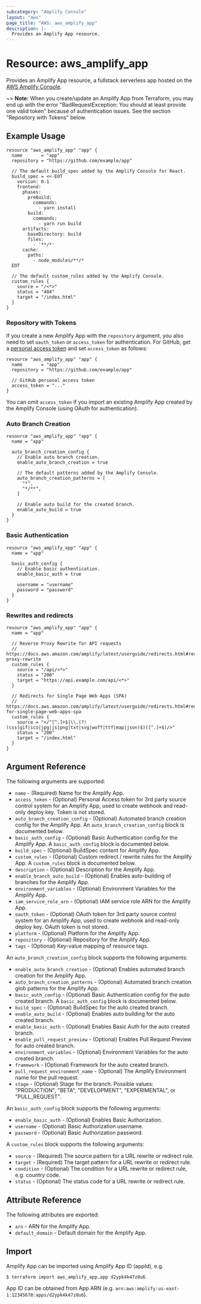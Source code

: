 ```yaml
---
subcategory: "Amplify Console"
layout: "aws"
page_title: "AWS: aws_amplify_app"
description: |-
  Provides an Amplify App resource.
---
```


# Resource: aws_amplify_app

Provides an Amplify App resource, a fullstack serverless app hosted on the [AWS Amplify Console](https://docs.aws.amazon.com/amplify/latest/userguide/welcome.html).

~> **Note:** When you create/update an Amplify App from Terraform, you may end up with the error "BadRequestException: You should at least provide one valid token" because of authentication issues. See the section "Repository with Tokens" below.

## Example Usage

```hcl
resource "aws_amplify_app" "app" {
  name       = "app"
  repository = "https://github.com/example/app"

  // The default build_spec added by the Amplify Console for React.
  build_spec = <<-EOT
    version: 0.1
    frontend:
      phases:
        preBuild:
          commands:
            - yarn install
        build:
          commands:
            - yarn run build
      artifacts:
        baseDirectory: build
        files:
          - '**/*'
      cache:
        paths:
          - node_modules/**/*
  EOT

  // The default custom_rules added by the Amplify Console.
  custom_rules {
    source = "/<*>"
    status = "404"
    target = "/index.html"
  }
}
```

### Repository with Tokens

If you create a new Amplify App with the `repository` argument, you also need to set `oauth_token` or `access_token` for authentication. For GitHub, get a [personal access token](https://help.github.com/en/github/authenticating-to-github/creating-a-personal-access-token-for-the-command-line) and set `access_token` as follows:

```hcl
resource "aws_amplify_app" "app" {
  name       = "app"
  repository = "https://github.com/example/app"

  // GitHub personal access token
  access_token = "..."
}
```

You can omit `access_token` if you import an existing Amplify App created by the Amplify Console (using OAuth for authentication).

### Auto Branch Creation

```hcl
resource "aws_amplify_app" "app" {
  name = "app"

  auto_branch_creation_config {
    // Enable auto branch creation.
    enable_auto_branch_creation = true

    // The default patterns added by the Amplify Console.
    auto_branch_creation_patterns = [
      "*",
      "*/**",
    ]

    // Enable auto build for the created branch.
    enable_auto_build = true
  }
}
```

### Basic Authentication

```hcl
resource "aws_amplify_app" "app" {
  name = "app"

  basic_auth_config {
    // Enable basic authentication.
    enable_basic_auth = true

    username = "username"
    password = "password"
  }
}
```

### Rewrites and redirects

```hcl
resource "aws_amplify_app" "app" {
  name = "app"

  // Reverse Proxy Rewrite for API requests
  // https://docs.aws.amazon.com/amplify/latest/userguide/redirects.html#reverse-proxy-rewrite
  custom_rules {
    source = "/api/<*>"
    status = "200"
    target = "https://api.example.com/api/<*>"
  }

  // Redirects for Single Page Web Apps (SPA)
  // https://docs.aws.amazon.com/amplify/latest/userguide/redirects.html#redirects-for-single-page-web-apps-spa
  custom_rules {
    source = "</^[^.]+$|\\.(?!(css|gif|ico|jpg|js|png|txt|svg|woff|ttf|map|json)$)([^.]+$)/>"
    status = "200"
    target = "/index.html"
  }
}
```

## Argument Reference

The following arguments are supported:

* `name` - (Required) Name for the Amplify App.
* `access_token` - (Optional) Personal Access token for 3rd party source control system for an Amplify App, used to create webhook and read-only deploy key. Token is not stored.
* `auto_branch_creation_config` - (Optional) Automated branch creation config for the Amplify App. An `auto_branch_creation_config` block is documented below.
* `basic_auth_config` - (Optional) Basic Authentication config for the Amplify App. A `basic_auth_config` block is documented below.
* `build_spec` - (Optional) BuildSpec content for Amplify App.
* `custom_rules` - (Optional) Custom redirect / rewrite rules for the Amplify App. A `custom_rules` block is documented below.
* `description` - (Optional) Description for the Amplify App.
* `enable_branch_auto_build` - (Optional) Enables auto-building of branches for the Amplify App.
* `environment_variables` - (Optional) Environment Variables for the Amplify App.
* `iam_service_role_arn` - (Optional) IAM service role ARN for the Amplify App.
* `oauth_token` - (Optional) OAuth token for 3rd party source control system for an Amplify App, used to create webhook and read-only deploy key. OAuth token is not stored.
* `platform` - (Optional) Platform for the Amplify App.
* `repository` - (Optional) Repository for the Amplify App.
* `tags` - (Optional) Key-value mapping of resource tags.

An `auto_branch_creation_config` block supports the following arguments:

* `enable_auto_branch_creation` - (Optional) Enables automated branch creation for the Amplify App.
* `auto_branch_creation_patterns` - (Optional) Automated branch creation glob patterns for the Amplify App.
* `basic_auth_config` - (Optional) Basic Authentication config for the auto created branch. A `basic_auth_config` block is documented below.
* `build_spec` - (Optional) BuildSpec for the auto created branch.
* `enable_auto_build` - (Optional) Enables auto building for the auto created branch.
* `enable_basic_auth` - (Optional) Enables Basic Auth for the auto created branch.
* `enable_pull_request_preview` - (Optional) Enables Pull Request Preview for auto created branch.
* `environment_variables` - (Optional) Environment Variables for the auto created branch.
* `framework` - (Optional) Framework for the auto created branch.
* `pull_request_environment_name` - (Optional) The Amplify Environment name for the pull request.
* `stage` - (Optional) Stage for the branch. Possible values: "PRODUCTION", "BETA", "DEVELOPMENT", "EXPERIMENTAL", or "PULL_REQUEST".

An `basic_auth_config` block supports the following arguments:

* `enable_basic_auth` - (Optional) Enables Basic Authorization.
* `username` - (Optional) Basic Authorization username.
* `password` - (Optional) Basic Authorization password.

A `custom_rules` block supports the following arguments:

* `source` - (Required) The source pattern for a URL rewrite or redirect rule.
* `target` - (Required) The target pattern for a URL rewrite or redirect rule.
* `condition` - (Optional) The condition for a URL rewrite or redirect rule, e.g. country code.
* `status` - (Optional) The status code for a URL rewrite or redirect rule.

## Attribute Reference

The following attributes are exported:

* `arn` - ARN for the Amplify App.
* `default_domain` - Default domain for the Amplify App.

## Import

Amplify App can be imported using Amplify App ID (appId), e.g.

```
$ terraform import aws_amplify_app.app d2ypk4k47z8u6
```

App ID can be obtained from App ARN (e.g. `arn:aws:amplify:us-east-1:12345678:apps/d2ypk4k47z8u6`).
